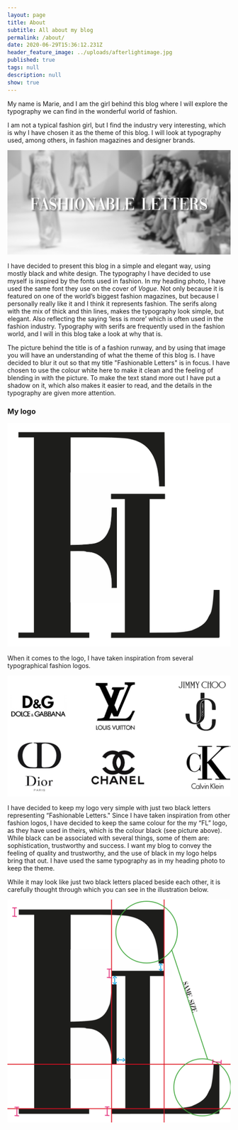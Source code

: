 ```yaml
---
layout: page
title: About
subtitle: All about my blog
permalink: /about/
date: 2020-06-29T15:36:12.231Z
header_feature_image: ../uploads/afterlightimage.jpg
published: true
tags: null
description: null
show: true
---
```

My name is Marie, and I am the girl behind this blog where I will explore the typography we can find in the wonderful world of fashion.

I am not a typical fashion girl, but I find the industry very interesting, which is why I have chosen it as the theme of this blog. I will look at typography used, among others, in fashion magazines and designer brands.

![](../uploads/yes.jpg)

I have decided to present this blog in a simple and elegant way, using mostly black and white design. The typography I have decided to use myself is inspired by the fonts used in fashion. In my heading photo, I have used the same font they use on the cover of *Vogue.* Not only because it is featured on one of the world’s biggest fashion magazines, but because I personally really like it and I think it represents fashion. The serifs along with the mix of thick and thin lines, makes the typography look simple, but elegant. Also reflecting the saying ‘less is more’ which is often used in the fashion industry. Typography with serifs are frequently used in the fashion world, and I will in this blog take a look at why that is.

The picture behind the title is of a fashion runway, and by using that image you will have an understanding of what the theme of this blog is. I have decided to blur it out so that my title "Fashionable Letters" is in focus. I have chosen to use the colour white here to make it clean and the feeling of blending in with the picture. To make the text stand more out I have put a shadow on it, which also makes it easier to read, and the details in the typography are given more attention.

### My logo

![](../uploads/skjermbilde-2020-10-07-kl.-16.04.11.png)

When it comes to the logo, I have taken inspiration from several typographical fashion logos.

![](../uploads/untitled-5.jpg)

I have decided to keep my logo very simple with just two black letters representing “Fashionable Letters." Since I have taken inspiration from other fashion logos, I have decided to keep the same colour for the my “FL” logo, as they have used in theirs, which is the colour black (see picture above). While black can be associated with several things, some of them are: sophistication, trustworthy and success. I want my blog to convey the feeling of quality and trustworthy, and the use of black in my logo helps bring that out. I have used the same typography as in my heading photo to keep the theme. 

While it may look like just two black letters placed beside each other, it is carefully thought through which you can see in the illustration below.

![](../uploads/skjermbilde-2020-10-07-kl.-16.04.36.png)